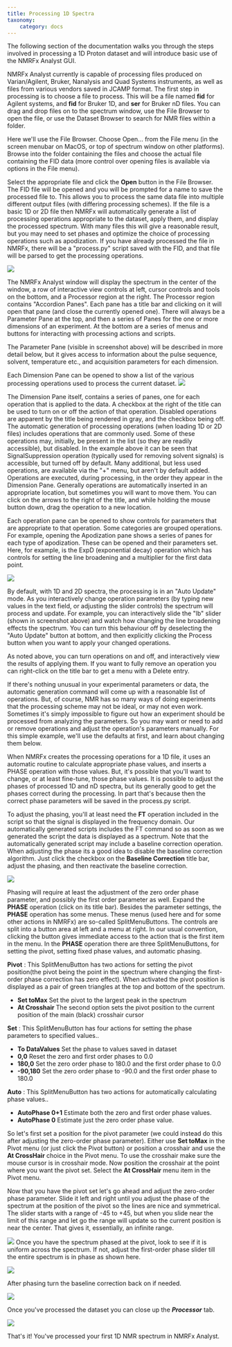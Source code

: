 ```yaml
---
title: Processing 1D Spectra 
taxonomy:
    category: docs
---
```


The following section of the documentation walks you through the steps involved in processing a 1D Proton dataset and will introduce basic use of the NMRFx Analyst GUI.

NMRFx Analyst currently is capable of processing files produced on Varian/Agilent, Bruker, Nanalysis and Quad Systems instruments, as well as files from various vendors saved in JCAMP format.  The first step in processing is to choose a file to process.  This will be a file named **fid** for Agilent systems, and **fid** for Bruker 1D, and **ser**  for Bruker nD files. You can drag and drop files on to the spectrum window, use the File Browser to open the file, or use the Dataset Browser to search for NMR files within a folder.

Here we'll use the File Browser.  Choose Open... from the File menu (in the screen menubar on MacOS, or top of spectrum window on other platforms).  Browse into the folder containing the files and choose the actual file containing the FID data (more control over opening files is available via options in the File menu).

Select the appropriate file and click the **Open** button in the File Browser. The FID file will be opened and you will be prompted for a name to save the processed file to.  This allows you to process the same data file into multiple different output files (with differing processing schemes).  If the file is a basic 1D or 2D file then NMRFx will automatically generate a list of processing operations appropriate to the dataset, apply them, and display the processed spectrum.  With many files this will give a reasonable result, but you may need to set phases and optimize the choice of processing operations such as apodization.  If you have already processed the file in NMRFx, there will be a "process.py" script saved with the FID, and that file will be parsed to get the processing operations.

![](images/basic_1d_processing.png)

The NMRFx Analyst window will display the spectrum in the center of the window, a row of interactive view controls at left, cursor controls and tools on the bottom, and a Processor region at the right.  The Processor region contains "Accordion Panes".  Each pane has a title bar and clicking on it will open that pane (and close the currently opened one).  There will always be a Parameter Pane at the top, and then a series of Panes for the one or more dimensions of an experiment.  At the bottom are a series of menus and buttons for interacting with processing actions and scripts.

The Parameter Pane (visible in screenshot above) will be described in more detail below, but it gives access to information about the pulse sequence, solvent, temperature etc., and acquisition parameters for each dimension.

Each Dimension Pane can be opened to show a list of the various processing operations used to process the current dataset.
![](images/dimpane.png)

The Dimension Pane itself, contains a series of panes, one for each operation that is applied to the data.  A checkbox at the right of the title can be used to turn on or off the action of that operation.  Disabled operations are apparent by the title being rendered in gray, and the checkbox being off.  The automatic generation of processing operations (when loading 1D or 2D files) includes operations that are commonly used.  Some of these operations may, initially, be present in the list (so they are readily accessible), but disabled.  In the example above it can be seen that SignalSuppression operation (typically used for removing solvent signals) is accessible, but turned off by default. Many additional, but less used operations, are available via the "+" menu, but aren't by default added.  Operations are executed, during processing, in the order they appear in the Dimension Pane.  Generally operations are automatically inserted in an appropriate location, but sometimes you will want to move them.  You can click on the arrows to the right of the title, and while holding the mouse button down, drag the operation to a new location.  

Each operation pane can be opened to show controls for parameters that are appropriate to that operation.  Some categories are grouped operations.  For example, opening the Apodization pane shows a series of panes for each type of apodization.  These can be opened and their parameters set.  Here, for example, is the ExpD (exponential decay) operation which has controls for setting the line broadening and a multiplier for the first data point.

![](images/apodop.png)

By default, with 1D and 2D spectra, the processing is in an "Auto Update" mode.  As you interactively change operation parameters (by typing new values in the text field, or adjusting the slider controls) the spectrum will process and update.  For example, you can interactively slide the "lb" slider (shown in screenshot above) and watch how changing the line broadening effects the spectrum.  You can turn this behaviour off by deselecting the "Auto Update" button at bottom, and then explicitly clicking the Process button when you want to apply your changed operations.


As noted above, you can turn operations on and off, and interactively view the results of applying them.  If you want to fully remove an operation you can right-click on the title bar to get a menu with a Delete entry.


If there's nothing unusual in your experimental parameters or data, the automatic generation command will come up with a reasonable list of operations. But, of course, NMR has so many ways of doing experiments that the processing scheme may not be ideal, or may not even work.  Sometimes it's simply impossible to figure out how an experiment should be processed from analyzing the parameters.  So you may want or need to add or remove operations and adjust the operation's parameters manually.  For this simple example, we'll use the defaults at first, and learn about changing them below.



When NMRFx creates the processing operations for a 1D file, it uses an automatic routine to calculate appropriate phase values, and inserts a PHASE operation with those values. 
But, it's possible that you'll want to change, or at least fine-tune, those phase values.  It is possible to adjust the phases of processed 1D and nD spectra, but its generally good to get the phases correct during the processing.  In part that's because then the correct phase parameters will be saved in the process.py script.


To adjust the phasing, you'll at least need the **FT** operation included in the script so that the signal is displayed in the frequency domain.  Our automatically generated scripts includes the FT command so as soon as we generated the script the data is displayed as a spectrum. Note that the automatically generated script may include a baseline correction operation.  When adjusting the phase its a good idea to disable the baseline correction algorithm.  Just click the checkbox on the **Baseline Correction** title bar, adjust the phasing, and then reactivate the baseline correction.

![](images/phaseop.png)

 Phasing will require at least the adjustment of the zero order phase parameter, and possibly the first order parameter as well. Expand the **PHASE** operation (click on its title bar).  Besides the parameter settings, the **PHASE** operation has some menus.  These menus (used here and for some other actions in NMRFx) are so-called SplitMenuButtons.  The controls are split into a button area at left and a menu at right.  In our usual convention, clicking the button gives immediate access to the action that is the first item in the menu.  In the **PHASE** operation there are three SplitMenuButtons, for setting the pivot, setting fixed phase values, and automatic phasing.

**Pivot**
: This SplitMenuButton has two actions for setting the pivot position(the pivot being the point in the spectrum where changing the first-order phase correction has zero effect). When activated the pivot position is displayed as a pair of green triangles at the top and bottom of the spectrum.
  -  **Set toMax**  Set the pivot to the largest peak in the spectrum 
  -  **At Crosshair** The second option sets the pivot position to the current position of the main (black) crosshair cursor

**Set**
: This SplitMenuButton has four actions for setting the phase parameters to specified values..  
  - **To DataValues** Set the phase to values saved in dataset
  - **0,0** Reset the zero and first order phases to 0.0
  - **180,0** Set the zero order phase to 180.0 and the first order phase to 0.0
  - **-90,180** Set the zero order phase to -90.0 and the first order phase to 180.0

**Auto**
: This SplitMenuButton has two actions for automatically calculating phase values..  
  - **AutoPhase 0+1**  Estimate both the zero and first order phase values.
  - **AutoPhase 0**  Estimate just the zero order phase value.


So let's first set a position for the pivot parameter (we could instead do this after adjusting the zero-order phase parameter).  Either use **Set toMax** in the Pivot menu (or just click the Pivot button) or position a crosshair and use the **At CrossHair** choice in the Pivot menu.  To use the crosshair make sure the mouse cursor is in crosshair mode. Now position the crosshair at the point where you want the pivot set.  Select the **At CrossHair** menu item in the Pivot menu. 

Now that you have the pivot set let's go ahead and adjust the zero-order phase parameter.  Slide it left and right until you adjust the phase of the spectrum at the position of the pivot so the lines are nice and symmetrical.  The slider starts with a range of -45 to +45, but when you slide near the limit of this range and let go the range will update so the current position is near the center.  That gives it, essentially, an infinite range.

![](images/phaseop0.png)
Once you have the spectrum phased at the pivot, look to see if it is uniform across the spectrum.  If not, adjust the first-order phase slider till the entire spectrum is in phase as shown here.

![](images/phaseop01.png)

After phasing turn the baseline correction back on if needed.

![](images/bc1d.png)

Once you've processed the dataset you can close up the ***Processor*** tab.

![](images/noproc.png)

That's it!  You've processed your first 1D NMR spectrum in NMRFx Analyst.
